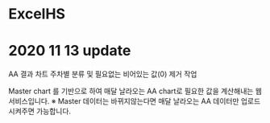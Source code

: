 # ExcelHS

# 2020 11 13 update
AA 결과 차트 
주차별 분류 및 필요없는 비어있는 값(0) 제거 작업

Master chart 를 기반으로 하여 매달 날라오는  AA chart로 필요한 값을 계산해내는 웹서비스입니다.
※ Master 데이터는 바뀌지않는다면 매달 날라오는 AA 데이터만 업로드 시켜주면 가능합니다.
